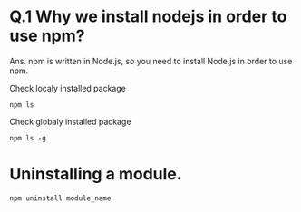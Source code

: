 # Q.1 Why we install nodejs in order to use npm?
Ans. npm is written in Node.js, so you need to install Node.js in order to use npm.

  Check localy installed package
     
    npm ls
  Check globaly installed package

    npm ls -g
 # Uninstalling a module.
    npm uninstall module_name
